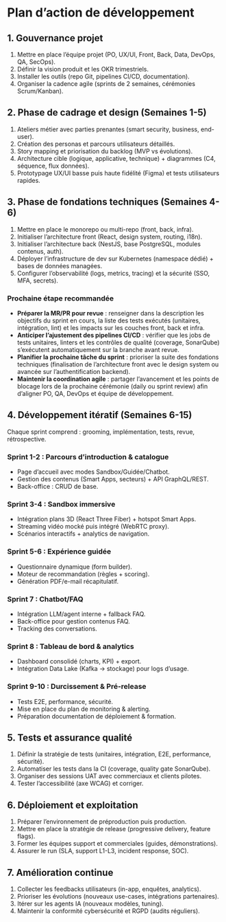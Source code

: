 # Plan d’action de développement

## 1. Gouvernance projet
1. Mettre en place l’équipe projet (PO, UX/UI, Front, Back, Data, DevOps, QA, SecOps).
2. Définir la vision produit et les OKR trimestriels.
3. Installer les outils (repo Git, pipelines CI/CD, documentation).
4. Organiser la cadence agile (sprints de 2 semaines, cérémonies Scrum/Kanban).

## 2. Phase de cadrage et design (Semaines 1-5)
1. Ateliers métier avec parties prenantes (smart security, business, end-user).
2. Création des personas et parcours utilisateurs détaillés.
3. Story mapping et priorisation du backlog (MVP vs évolutions).
4. Architecture cible (logique, applicative, technique) + diagrammes (C4, séquence, flux données).
5. Prototypage UX/UI basse puis haute fidélité (Figma) et tests utilisateurs rapides.

## 3. Phase de fondations techniques (Semaines 4-6)
1. Mettre en place le monorepo ou multi-repo (front, back, infra).
2. Initialiser l’architecture front (React, design system, routing, i18n).
3. Initialiser l’architecture back (NestJS, base PostgreSQL, modules contenus, auth).
4. Déployer l’infrastructure de dev sur Kubernetes (namespace dédié) + bases de données managées.
5. Configurer l’observabilité (logs, metrics, tracing) et la sécurité (SSO, MFA, secrets).

### Prochaine étape recommandée
- **Préparer la MR/PR pour revue** : renseigner dans la description les objectifs du sprint en cours, la liste des tests exécutés (unitaires, intégration, lint) et les impacts sur les couches front, back et infra.
- **Anticiper l’ajustement des pipelines CI/CD** : vérifier que les jobs de tests unitaires, linters et les contrôles de qualité (coverage, SonarQube) s’exécutent automatiquement sur la branche avant revue.
- **Planifier la prochaine tâche du sprint** : prioriser la suite des fondations techniques (finalisation de l’architecture front avec le design system ou avancée sur l’authentification backend).
- **Maintenir la coordination agile** : partager l’avancement et les points de blocage lors de la prochaine cérémonie (daily ou sprint review) afin d’aligner PO, QA, DevOps et équipe de développement.

## 4. Développement itératif (Semaines 6-15)
Chaque sprint comprend : grooming, implémentation, tests, revue, rétrospective.

### Sprint 1-2 : Parcours d’introduction & catalogue
- Page d’accueil avec modes Sandbox/Guidée/Chatbot.
- Gestion des contenus (Smart Apps, secteurs) + API GraphQL/REST.
- Back-office : CRUD de base.

### Sprint 3-4 : Sandbox immersive
- Intégration plans 3D (React Three Fiber) + hotspot Smart Apps.
- Streaming vidéo mocké puis intégré (WebRTC proxy).
- Scénarios interactifs + analytics de navigation.

### Sprint 5-6 : Expérience guidée
- Questionnaire dynamique (form builder).
- Moteur de recommandation (règles + scoring).
- Génération PDF/e-mail récapitulatif.

### Sprint 7 : Chatbot/FAQ
- Intégration LLM/agent interne + fallback FAQ.
- Back-office pour gestion contenus FAQ.
- Tracking des conversations.

### Sprint 8 : Tableau de bord & analytics
- Dashboard consolidé (charts, KPI) + export.
- Intégration Data Lake (Kafka -> stockage) pour logs d’usage.

### Sprint 9-10 : Durcissement & Pré-release
- Tests E2E, performance, sécurité.
- Mise en place du plan de monitoring & alerting.
- Préparation documentation de déploiement & formation.

## 5. Tests et assurance qualité
1. Définir la stratégie de tests (unitaires, intégration, E2E, performance, sécurité).
2. Automatiser les tests dans la CI (coverage, quality gate SonarQube).
3. Organiser des sessions UAT avec commerciaux et clients pilotes.
4. Tester l’accessibilité (axe WCAG) et corriger.

## 6. Déploiement et exploitation
1. Préparer l’environnement de préproduction puis production.
2. Mettre en place la stratégie de release (progressive delivery, feature flags).
3. Former les équipes support et commerciales (guides, démonstrations).
4. Assurer le run (SLA, support L1-L3, incident response, SOC).

## 7. Amélioration continue
1. Collecter les feedbacks utilisateurs (in-app, enquêtes, analytics).
2. Prioriser les évolutions (nouveaux use-cases, intégrations partenaires).
3. Itérer sur les agents IA (nouveaux modèles, tuning).
4. Maintenir la conformité cybersécurité et RGPD (audits réguliers).
